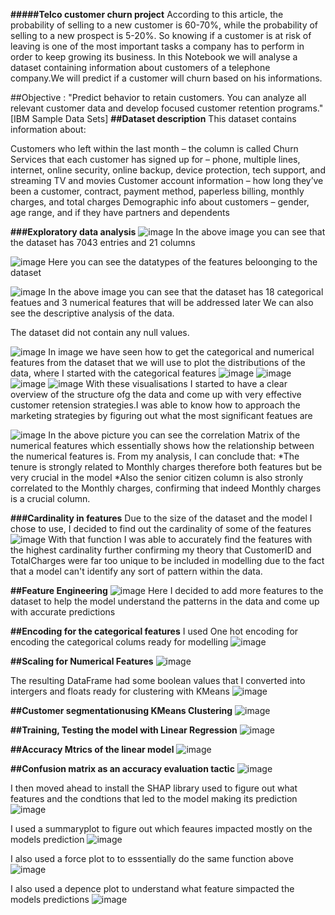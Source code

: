 
**#####Telco customer churn project**
According to this article, the probability of selling to a new customer is 60-70%, while the probability of selling to a new prospect is 5-20%. 
So knowing if a customer is at risk of leaving is one of the most important tasks a company has to perform in order to keep growing its business.
In this Notebook we will analyse a dataset containing information about customers of a telephone company.We will predict if a customer will churn based on his informations.

##Objective : "Predict behavior to retain customers. You can analyze all relevant customer data and develop focused customer retention programs." [IBM Sample Data Sets]
**##Dataset description**
This dataset contains information about:

Customers who left within the last month – the column is called Churn
Services that each customer has signed up for – phone, multiple lines, internet, online security, online backup, device protection, tech support, and streaming TV and movies
Customer account information – how long they’ve been a customer, contract, payment method, paperless billing, monthly charges, and total charges
Demographic info about customers – gender, age range, and if they have partners and dependents

**###Exploratory data analysis**
![image](https://github.com/user-attachments/assets/0d78ab28-0614-4d35-a771-9940b483d739)
In the above image you can see that the dataset has 7043 entries and 21 columns

![image](https://github.com/user-attachments/assets/e413ec7f-e22b-4546-9f50-9706521a5fd5)
Here you can see the datatypes of the features beloonging to the dataset

![image](https://github.com/user-attachments/assets/bf6352bf-6127-4043-9cef-4aed02b0bd63)
In the above image you can see that the dataset has 18 categorical featues and 3 numerical features that will be addressed later
We  can also see the descriptive analysis of the data.

The dataset did not contain any null values.

![image](https://github.com/user-attachments/assets/3e8f2e37-8798-4b29-bf6f-d09127fe8ab2)
In image we have seen how to get the categorical and numerical features from the dataset that we will use to
plot the distributions of the data, where I started with the categorical features
![image](https://github.com/user-attachments/assets/b4ecff0d-ec61-4f67-bff3-58225711c21d)
![image](https://github.com/user-attachments/assets/e8717a92-394d-4ce7-bb78-8fa4267af3ca)
![image](https://github.com/user-attachments/assets/85bd3ebc-b217-4f90-9d7f-25b3fcdd89b6)
![image](https://github.com/user-attachments/assets/48a19574-1259-49ad-9d38-f593fd6a8b94)
With these visualisations I started to have a clear overview of the structure ofg the data and come up with
very effective customer retension strategies.I was able to know how to approach the marketing strategies by figuring out what the most significant featues are

![image](https://github.com/user-attachments/assets/adcc2ed1-115f-4a42-afaa-a6e42956d564)
In the above picture you can see the correlation Matrix of the numerical features which essentially shows how the relationship between the numerical features is.
From my analysis, I can conclude that:
*The tenure is strongly related to Monthly charges therefore both features but be very crucial in the model
*Also the senior citizen column is also stronly correlated to the Monthly charges, confirming that indeed Monthly charges is a crucial column.





**###Cardinality in features**
Due to the size of the dataset and the model I chose to use, I decided to find out the cardinality of some of the features
![image](https://github.com/user-attachments/assets/6b71f9fb-57df-4fdd-a164-c466e313ab51)
With that function I was able to accurately find the features with the highest cardinality further confirming my theory that CustomerID and TotalCharges were far too unique to be included in modelling 
due to the fact that a model can't identify any sort of pattern within the data.

**##Feature Engineering**
![image](https://github.com/user-attachments/assets/df000582-9a40-4107-b5d0-8dc3393896b0)
Here I decided to add more features to the dataset to help the model understand the patterns in the data and come up with accurate predictions

**##Encoding for the categorical features**
I used One hot encoding for encoding the categorical colums ready for modelling
![image](https://github.com/user-attachments/assets/ace0e7e5-d96f-41b8-bce7-371b601200ca)

**##Scaling for Numerical Features**
![image](https://github.com/user-attachments/assets/a8b11e30-3ec0-4491-bea0-91970b158bfb)

The resulting DataFrame had some boolean values that I converted into intergers and floats ready for clustering with KMeans
![image](https://github.com/user-attachments/assets/c0ed7b43-8299-449c-a681-473a01840c1a)


**##Customer segmentationusing KMeans Clustering**
![image](https://github.com/user-attachments/assets/bbf7cb4f-a545-470c-8d6d-0cadc9b231b5)

**##Training, Testing the model with Linear Regression**
![image](https://github.com/user-attachments/assets/2ab07dd6-f1c9-43a6-8d1f-13368734b414)

**##Accuracy Mtrics of the linear model**
![image](https://github.com/user-attachments/assets/cdfb6e91-914b-46a4-b496-0d832aa09631)

**##Confusion matrix as an accuracy evaluation tactic**
![image](https://github.com/user-attachments/assets/022be7d1-ca25-4b89-8611-71a30d099e34)

I then moved ahead to install the SHAP library used to figure out what features and the condtions that led to the model making its prediction
![image](https://github.com/user-attachments/assets/b69f2bcd-7c34-4610-a0cb-44c7dbc84c34)

I used a summaryplot to figure out which feaures impacted mostly on the models prediction
![image](https://github.com/user-attachments/assets/92162d00-b441-4fd1-ac0f-2ef62bded25c)

I also used a force plot to  to esssentially do the same function above
![image](https://github.com/user-attachments/assets/fa4d0b00-657c-4751-9791-fa6a11f7c130)

I also used a depence plot to understand what feature simpacted the models predictions
![image](https://github.com/user-attachments/assets/b8182b3d-d91a-4e5b-a8f4-42ebdf0bde79)
